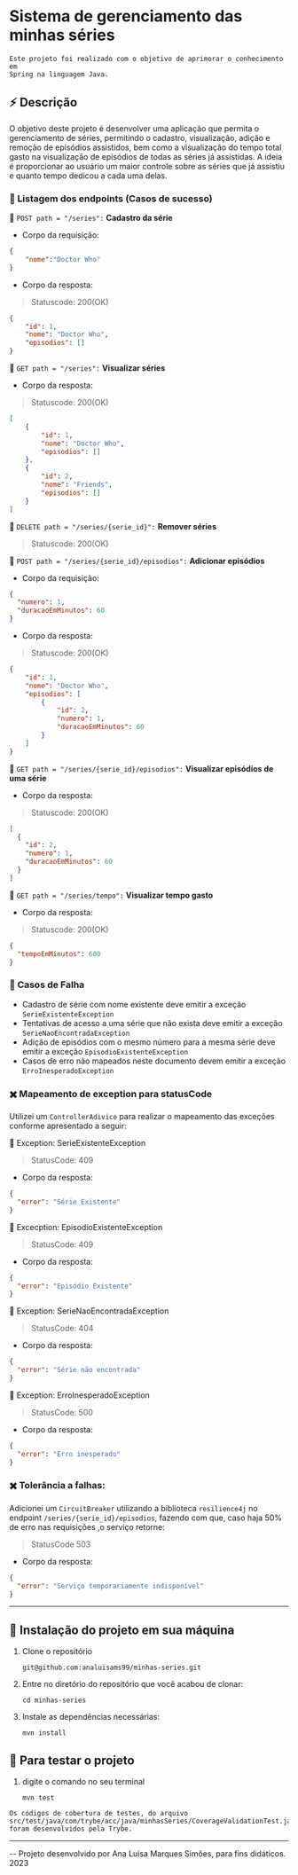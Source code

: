 # Sistema de gerenciamento das minhas séries

    Este projeto foi realizado com o objetivo de aprimorar o conhecimento em 
    Spring na linguagem Java.

## :zap: Descrição

O objetivo deste projeto é desenvolver uma aplicação que permita o gerenciamento de séries, permitindo o cadastro, visualização, adição e remoção de episódios assistidos, bem como a visualização do tempo total gasto na visualização de episódios de todas as séries já assistidas. A ideia é proporcionar ao usuário um maior controle sobre as séries que já assistiu e quanto tempo dedicou a cada uma delas.


### 📌 Listagem dos endpoints (Casos de sucesso)

  🔵 `POST path = "/series":`  **Cadastro da série**
  
  * Corpo da requisição:
  ```json
  {
      "nome":"Doctor Who"
  }
  ```
  
  * Corpo da resposta:
  
  > Statuscode: 200(OK)
  
  ```json
  {
      "id": 1,
      "nome": "Doctor Who",
      "episodios": []
  }
  ```

  🔵 `GET path = "/series":` **Visualizar séries**

  * Corpo da resposta:
  
  > Statuscode: 200(OK)
  
  ```json
  [
      {
          "id": 1,
          "nome": "Doctor Who",
          "episodios": []
      },
      {
          "id": 2,
          "nome": "Friends",
          "episodios": []
      }
  ]
  ```
  
  🔵 `DELETE path = "/series/{serie_id}":`  **Remover séries**
    
  > Statuscode: 200(OK)
  

  🔵 `POST path = "/series/{serie_id}/episodios":` **Adicionar episódios**

  * Corpo da requisição:
  ```json
  {
    "numero": 1,
    "duracaoEmMinutos": 60
  }
  ```
  * Corpo da resposta:
    
  > Statuscode: 200(OK)
  
  ```json
  {
      "id": 1,
      "nome": "Doctor Who",
      "episodios": [
          {
              "id": 2,
              "numero": 1,
              "duracaoEmMinutos": 60
          }
      ]
  }
  ```
  
  🔵 `GET path = "/series/{serie_id}/episodios":` **Visualizar episódios de uma série**

  * Corpo da resposta:
    
  > Statuscode: 200(OK)
  
  ```json
  [
    {
      "id": 2,
      "numero": 1,
      "duracaoEmMinutos": 60
    }
  ]
  ```
  
 🔵 `GET path = "/series/tempo":` **Visualizar tempo gasto**

 * Corpo da resposta:
   
  > Statuscode: 200(OK)
  
  ```json
  {
    "tempoEmMinutos": 600
  }
  ```

### 📌 Casos de Falha
- Cadastro de série com nome existente deve emitir a exceção `SerieExistenteException`
- Tentativas de acesso a uma série que não exista deve emitir a exceção `SerieNaoEncontradaException`
- Adição de episódios com o mesmo número para a mesma série deve emitir a exceção `EpisodioExistenteException`
- Casos de erro não mapeados neste documento devem emitir a exceção `ErroInesperadoException` 


### ✖️ Mapeamento de exception para statusCode

Utilizei um `ControllerAdivice` para realizar o mapeamento das exceções conforme apresentado a seguir:  

  🔴 Exception: SerieExistenteException
  
  > StatusCode: 409
  
  * Corpo da resposta:
  ```json
  {
    "error": "Série Existente"
  }
  ```

  🔴 Excecption: EpisodioExistenteException

> StatusCode: 409

  * Corpo da resposta:
```json
{
  "error": "Episódio Existente"
}
```

  🔴 Exception: SerieNaoEncontradaException
  
> StatusCode: 404

  * Corpo da resposta:
```json
{
  "error": "Série não encontrada"
}
```

  🔴 Exception: ErroInesperadoException
  
> StatusCode: 500

  * Corpo da resposta:
```json
{
  "error": "Erro inesperado"
}
```

### ✖️ Tolerância a falhas:

Adicionei um `CircuitBreaker` utilizando a biblioteca `resilience4j` no endpoint `/series/{serie_id}/episodios`, fazendo com que, caso haja 50% de erro nas requisições ,o serviço retorne:

> StatusCode 503
  * Corpo da resposta:
```json
{
  "error": "Serviço temporariamente indisponível"
}
```


---

## 📌 Instalação do projeto em sua máquina
  1. Clone o repositório
   
     `git@github.com:analuisams99/minhas-series.git`
    
  2. Entre no diretório do repositório que você acabou de clonar:
  
     `cd minhas-series`
   
  3. Instale as dependências necessárias:
   
     `mvn install`
     
  

## 📌 Para testar o projeto
  1. digite o comando no seu terminal
      
      `mvn test`
      
    Os códigos de cobertura de testes, do arquivo src/test/java/com/trybe/acc/java/minhasSeries/CoverageValidationTest.java,
    foram desenvolvidos pela Trybe.
    
---

-- Projeto desenvolvido por Ana Luisa Marques Simões, para fins didáticos. 2023
